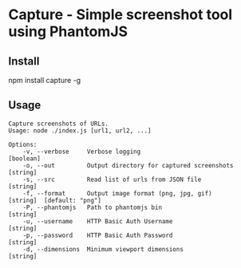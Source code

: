 # Capture - Simple screenshot tool using PhantomJS

## Install

   npm install capture -g

## Usage

	Capture screenshots of URLs.
	Usage: node ./index.js [url1, url2, ...]

	Options:
		-v, --verbose     Verbose logging                            [boolean]
		-o, --out         Output directory for captured screenshots  [string]
		-s, --src         Read list of urls from JSON file           [string]
		-f, --format      Output image format (png, jpg, gif)        [string]  [default: "png"]
		-P, --phantomjs   Path to phantomjs bin                      [string]
		-u, --username    HTTP Basic Auth Username                   [string]
		-p, --password    HTTP Basic Auth Password                   [string]
		-d, --dimensions  Minimum viewport dimensions                [string]

